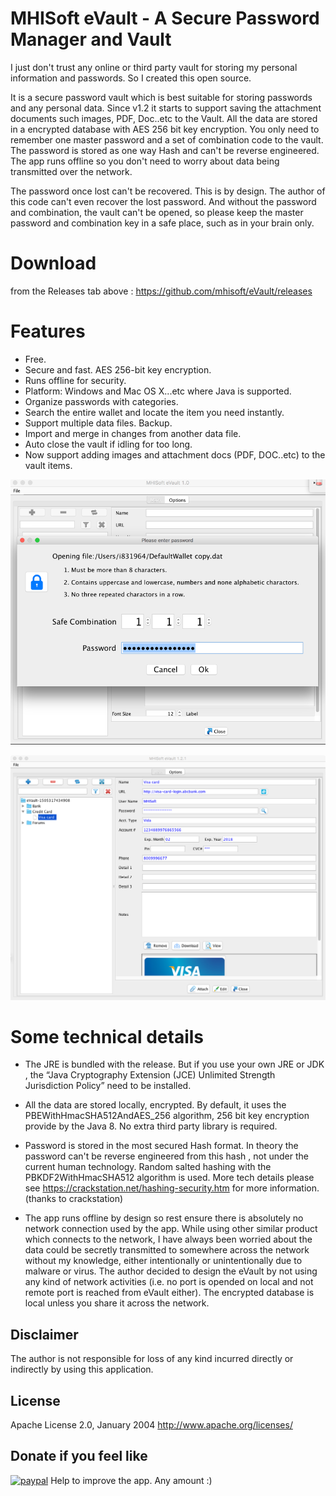 MHISoft eVault - A Secure Password Manager and  Vault
======================================================

I just don't trust any online or third party vault for storing my personal information and passwords.  So I created this open source.

It is a secure password vault which is best suitable for storing passwords and any personal data. Since v1.2 it starts to support saving the attachment documents such images, PDF, Doc..etc to the Vault.  All the data are stored in a encrypted database with AES 256 bit key  encryption. You only need to remember one master password and a set of combination code to the vault. The password is stored as one way Hash and can't be reverse engineered.  The app runs offline so you don't need to worry about data being transmitted over the network.  

The password once lost can't be recovered. This is by design. The author of this code can't even recover the lost password. And without the password and combination, the vault can't be opened, so please keep the master password and combination key in a safe place, such as in your brain only. 

Download
========
from the Releases tab above : https://github.com/mhisoft/eVault/releases

Features
=========
* Free. 
* Secure and fast.  AES 256-bit key encryption.
* Runs offline for security.
* Platform: Windows and Mac OS X...etc where Java  is supported. 
* Organize  passwords with categories.  
* Search the entire wallet and locate the item you need instantly. 
* Support multiple data files. Backup.
* Import and merge in changes from another data file. 
* Auto close the vault if idling for too long.
* Now support adding images and attachment docs (PDF, DOC..etc) to the vault items. 

![Screenshot](dist/evault-screenshot-passwordform.png "screenshot")

![Screenshot](dist/evault-screenshot-main.png "screenshot")


Some technical details
======================

*  The JRE is bundled with the release. But if you use your own JRE or JDK , the  “Java Cryptography Extension (JCE) Unlimited Strength Jurisdiction Policy”  need to be installed. 

* All the data are stored locally, encrypted. By default, it uses the PBEWithHmacSHA512AndAES_256 algorithm, 256 bit key encryption provide by the Java 8.  No extra third party library is required. 
 
* Password is stored in the most secured Hash format. In theory the password can't be reverse engineered from this hash , not under the current human technology. Random salted hashing with the  PBKDF2WithHmacSHA512 algorithm is used.   More tech details please see  https://crackstation.net/hashing-security.htm for more information. (thanks to crackstation)

* The app runs offline by design so rest ensure there is absolutely no network connection used by the app. 
 While using other similar product which connects to the network, I have always been worried about the data could be secretly transmitted to somewhere across the network without my knowledge, either intentionally or unintentionally due to malware or virus.   The author decided to design the eVault by not using any kind of network activities (i.e. no port is opended on local and not remote port is reached from eVault either). The encrypted database is local unless you share it across the network.
 
## Disclaimer
The author is not responsible for loss of any kind incurred directly or indirectly by using this application.

## License
Apache License 2.0, January 2004 http://www.apache.org/licenses/


## Donate if you feel like
[![paypal](https://www.paypalobjects.com/webstatic/en_US/i/btn/png/silver-pill-paypal-26px.png)](https://www.paypal.me/mhisoft)
Help to improve the app.
Any amount :)





